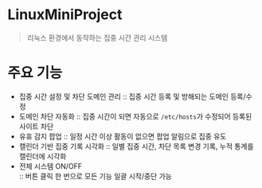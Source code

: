 # LinuxMiniProject
> 리눅스 환경에서 동작하는 집중 시간 관리 시스템

# 주요 기능
- 집중 시간 설정 및 차단 도메인 관리 
    :: 집중 시간 등록 및 방해되는 도메인 등록/수정
- 도메인 차단 자동화 
    :: 집중 시간이 되면 자동으로 `/etc/hosts`가 수정되어 등록된 사이트 차단
- 유휴 감지 팝업 
    :: 일정 시간 이상 활동이 없으면 팝업 알림으로 집중 유도
- 캘린더 기반 집중 기록 시각화 
    :: 일별 집중 시간, 차단 목록 변경 기록, 누적 통계를 캘린더에 시각화 
- 전체 시스템 ON/OFF    
    :: 버튼 클릭 한 번으로 모든 기능 일괄 시작/중단 가능